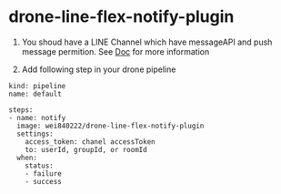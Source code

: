 # drone-line-flex-notify-plugin

1. You shoud have a LINE Channel which have messageAPI and push message permition.
See [Doc](https://developers.line.biz/en/reference/messaging-api/#send-push-message) for more information

2. Add following step in your drone pipeline
```
kind: pipeline
name: default

steps:
- name: notify
  image: wei840222/drone-line-flex-notify-plugin
  settings:
    access_token: chanel accessToken
    to: userId, groupId, or roomId
  when:
    status:
    - failure
    - success
```

